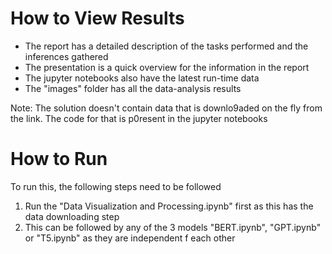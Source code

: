 # How to View Results
- The report has a detailed description of the tasks performed and the inferences gathered
- The presentation is a quick overview for the information in the report
- The jupyter notebooks also have the latest run-time data
- The "images" folder has all the data-analysis results

Note: The solution doesn't contain data that is downlo9aded on the fly from the link. The code for that is p0resent in the jupyter notebooks

# How to Run
To run this, the following steps need to be followed
1. Run the "Data Visualization and Processing.ipynb" first as this has the data downloading step
2. This can be followed by any of the 3 models "BERT.ipynb", "GPT.ipynb" or "T5.ipynb" as they are independent f each other


